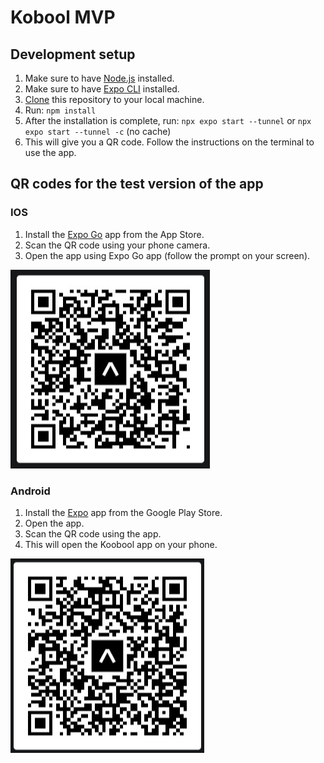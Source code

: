 # Kobool MVP

## Development setup

1. Make sure to have [Node.js](https://nodejs.org/en/) installed.
2. Make sure to have [Expo CLI](https://docs.expo.dev/get-started/installation/) installed.
3. [Clone](https://docs.github.com/en/repositories/creating-and-managing-repositories/cloning-a-repository) this repository to your local machine.
4. Run: `npm install`
5. After the installation is complete, run: `npx expo start --tunnel` or `npx expo start --tunnel -c` (no cache)
6. This will give you a QR code. Follow the instructions on the terminal to use the app.

## QR codes for the test version of the app

### IOS

1. Install the [Expo Go](https://apps.apple.com/us/app/expo-go/id982107779) app from the App Store.
2. Scan the QR code using your phone camera.
3. Open the app using Expo Go app (follow the prompt on your screen).

<img src='./screenshots/koobool-ios.jpg' >

### Android

1. Install the [Expo](https://play.google.com/store/apps/details?id=host.exp.exponent&hl=en_GB&gl=US) app from the Google Play Store.
2. Open the app.
3. Scan the QR code using the app.
4. This will open the Koobool app on your phone.

<img src='./screenshots/koobool-android.jpg' >
